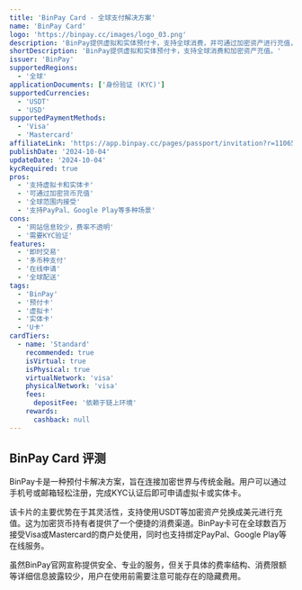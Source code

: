 ```yaml
---
title: 'BinPay Card - 全球支付解决方案'
name: 'BinPay Card'
logo: 'https://binpay.cc/images/logo_03.png'
description: 'BinPay提供虚拟和实体预付卡，支持全球消费，并可通过加密资产进行充值，致力于提供快速、安全、全球化的支付体验。'
shortDescription: 'BinPay提供虚拟和实体预付卡，支持全球消费和加密资产充值。'
issuer: 'BinPay'
supportedRegions:
  - '全球'
applicationDocuments: ['身份验证 (KYC)']
supportedCurrencies:
  - 'USDT'
  - 'USD'
supportedPaymentMethods:
  - 'Visa'
  - 'Mastercard'
affiliateLink: 'https://app.binpay.cc/pages/passport/invitation?r=1106548'
publishDate: '2024-10-04'
updateDate: '2024-10-04'
kycRequired: true
pros:
  - '支持虚拟卡和实体卡'
  - '可通过加密货币充值'
  - '全球范围内接受'
  - '支持PayPal、Google Play等多种场景'
cons:
  - '网站信息较少，费率不透明'
  - '需要KYC验证'
features:
  - '即时交易'
  - '多币种支付'
  - '在线申请'
  - '全球配送'
tags:
  - 'BinPay'
  - '预付卡'
  - '虚拟卡'
  - '实体卡'
  - 'U卡'
cardTiers:
  - name: 'Standard'
    recommended: true
    isVirtual: true
    isPhysical: true
    virtualNetwork: 'visa'
    physicalNetwork: 'visa'
    fees:
      depositFee: '依赖于链上环境'
    rewards:
      cashback: null
---
```


## BinPay Card 评测

BinPay卡是一种预付卡解决方案，旨在连接加密世界与传统金融。用户可以通过手机号或邮箱轻松注册，完成KYC认证后即可申请虚拟卡或实体卡。

该卡片的主要优势在于其灵活性，支持使用USDT等加密资产兑换成美元进行充值。这为加密货币持有者提供了一个便捷的消费渠道。BinPay卡可在全球数百万接受Visa或Mastercard的商户处使用，同时也支持绑定PayPal、Google Play等在线服务。

虽然BinPay官网宣称提供安全、专业的服务，但关于具体的费率结构、消费限额等详细信息披露较少，用户在使用前需要注意可能存在的隐藏费用。